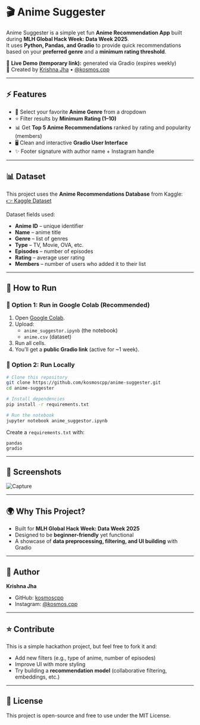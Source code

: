 # 🎬 Anime Suggester

Anime Suggester is a simple yet fun **Anime Recommendation App** built during **MLH Global Hack Week: Data Week 2025**.  
It uses **Python, Pandas, and Gradio** to provide quick recommendations based on your **preferred genre** and a **minimum rating threshold**.  

🔗 **Live Demo (temporary link):** generated via Gradio (expires weekly)  
👤 Created by [Krishna Jha](https://github.com/kosmoscpp) • [@kosmos.cpp](https://instagram.com/kosmos.cpp)  

---

## ⚡ Features
- 🎯 Select your favorite **Anime Genre** from a dropdown  
- ⭐ Filter results by **Minimum Rating (1–10)**  
- 📊 Get **Top 5 Anime Recommendations** ranked by rating and popularity (members)  
- 🖥️ Clean and interactive **Gradio User Interface**  
- ✨ Footer signature with author name + Instagram handle  

---

## 📊 Dataset
This project uses the **Anime Recommendations Database** from Kaggle:  
[👉 Kaggle Dataset](https://www.kaggle.com/datasets/CooperUnion/anime-recommendations-database)  

Dataset fields used:
- **Anime ID** – unique identifier  
- **Name** – anime title  
- **Genre** – list of genres  
- **Type** – TV, Movie, OVA, etc.  
- **Episodes** – number of episodes  
- **Rating** – average user rating  
- **Members** – number of users who added it to their list  

---

## 🚀 How to Run

### 🔹 Option 1: Run in Google Colab (Recommended)
1. Open [Google Colab](https://colab.research.google.com/).  
2. Upload:
   - `anime_suggestor.ipynb` (the notebook)  
   - `anime.csv` (dataset)  
3. Run all cells.  
4. You’ll get a **public Gradio link** (active for ~1 week).  

### 🔹 Option 2: Run Locally
```bash
# Clone this repository
git clone https://github.com/kosmoscpp/anime-suggester.git
cd anime-suggester

# Install dependencies
pip install -r requirements.txt

# Run the notebook
jupyter notebook anime_suggestor.ipynb
````

Create a `requirements.txt` with:

```
pandas
gradio
```

---

## 📸 Screenshots
![Capture](https://github.com/user-attachments/assets/bd6eb06e-7ac4-4eb2-a263-4bb7195ba1da)


---

## 🌍 Why This Project?

* Built for **MLH Global Hack Week: Data Week 2025**
* Designed to be **beginner-friendly** yet functional
* A showcase of **data preprocessing, filtering, and UI building** with Gradio

---

## 👤 Author

**Krishna Jha**

* GitHub: [kosmoscpp](https://github.com/kosmoscpp)
* Instagram: [@kosmos.cpp](https://instagram.com/kosmos.cpp)

---

## ⭐ Contribute

This is a simple hackathon project, but feel free to fork it and:

* Add new filters (e.g., type of anime, number of episodes)
* Improve UI with more styling
* Try building a **recommendation model** (collaborative filtering, embeddings, etc.)

---

## 📜 License

This project is open-source and free to use under the MIT License.
